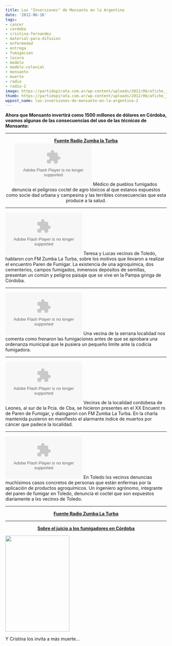 ```yaml
---
title: Las "Inversiones" de Monsanto en la Argentina
date: '2012-06-16'
tags:
- cancer
- cordoba
- cristina-fernandez
- material-para-difusion
- enfermedad
- entrega
- fumigacion
- locura
- modelo
- modelo-colonial
- monsanto
- muerte
- radio
- radio-2
image: https://partidopirata.com.ar/wp-content/uploads/2012/06/afiche_juicio3-page-001.jpg
thumb: https://partidopirata.com.ar/wp-content/uploads/2012/06/afiche_juicio3-page-001-150x150.jpg
wppost_name: las-inversiones-de-monsanto-en-la-argentina-2
---
```


<strong>Ahora que Monsanto invertirá como 1500 millones de dólares en Córdoba, veamos algunas de las consecuencias del uso de las <em>técnicas</em> de Monsanto:</strong>

<hr />

<center><strong><a href="http://www.zumbalaturba.com.ar/2012/06/la-fumigacion-y-sus-desastres-en-el.html" target="_blank">Fuente Radio Zumba la Turba</a></strong></center><center>
<object id="player1083653" width="240" height="133" classid="clsid:d27cdb6e-ae6d-11cf-96b8-444553540000" codebase="http://download.macromedia.com/pub/shockwave/cabs/flash/swflash.cab#version=6,0,40,0"><param name="AllowScriptAccess" value="always" /><param name="allowFullScreen" value="true" /><param name="wmode" value="transparent" /><param name="src" value="http://www.ivoox.com/playerivoox_ee_1083653_1.html" /><param name="allowfullscreen" value="true" /><param name="allowscriptaccess" value="always" /><embed id="player1083653" width="240" height="133" type="application/x-shockwave-flash" src="http://www.ivoox.com/playerivoox_ee_1083653_1.html" AllowScriptAccess="always" allowFullScreen="true" wmode="transparent" allowfullscreen="true" allowscriptaccess="always" /></object>
Médico de pueblos fumigados denuncia el peligroso coctel de agro tóxicos al que estanos expuestos como socie dad urbana y campesina y las terribles consecuencias que esta produce a la salud.</center>

<hr />

<object id="player1083656" width="240" height="133" classid="clsid:d27cdb6e-ae6d-11cf-96b8-444553540000" codebase="http://download.macromedia.com/pub/shockwave/cabs/flash/swflash.cab#version=6,0,40,0"><param name="AllowScriptAccess" value="always" /><param name="allowFullScreen" value="true" /><param name="wmode" value="transparent" /><param name="src" value="http://www.ivoox.com/playerivoox_ee_1083656_1.html" /><param name="allowfullscreen" value="true" /><param name="allowscriptaccess" value="always" /><embed id="player1083656" width="240" height="133" type="application/x-shockwave-flash" src="http://www.ivoox.com/playerivoox_ee_1083656_1.html" AllowScriptAccess="always" allowFullScreen="true" wmode="transparent" allowfullscreen="true" allowscriptaccess="always" /></object>
Teresa y Lucas vecinxs de Toledo, hablaron con FM Zumba La Turba, sobre los motivos que llevaron a realizar el encuentro Paren de Fumigar. La existencia de una agroquímica, dos cementerios, campos fumigados, inmensos depósitos de semillas, presentan un común y peligros paisaje que se vive en la Pampa gringa de Córdoba.

<hr />

<object id="player1083645" width="240" height="133" classid="clsid:d27cdb6e-ae6d-11cf-96b8-444553540000" codebase="http://download.macromedia.com/pub/shockwave/cabs/flash/swflash.cab#version=6,0,40,0"><param name="AllowScriptAccess" value="always" /><param name="allowFullScreen" value="true" /><param name="wmode" value="transparent" /><param name="src" value="http://www.ivoox.com/playerivoox_ee_1083645_1.html" /><param name="allowfullscreen" value="true" /><param name="allowscriptaccess" value="always" /><embed id="player1083645" width="240" height="133" type="application/x-shockwave-flash" src="http://www.ivoox.com/playerivoox_ee_1083645_1.html" AllowScriptAccess="always" allowFullScreen="true" wmode="transparent" allowfullscreen="true" allowscriptaccess="always" /></object>
Una vecina de la serrana localidad nos comenta como frenaron las fumigaciones antes de que se aprobara una ordenanza municipal que le pusiera un pequeño limite ante la codicia fumigadora.

<hr />

<object id="player1083639" width="240" height="133" classid="clsid:d27cdb6e-ae6d-11cf-96b8-444553540000" codebase="http://download.macromedia.com/pub/shockwave/cabs/flash/swflash.cab#version=6,0,40,0"><param name="AllowScriptAccess" value="always" /><param name="allowFullScreen" value="true" /><param name="wmode" value="transparent" /><param name="src" value="http://www.ivoox.com/playerivoox_ee_1083639_1.html" /><param name="allowfullscreen" value="true" /><param name="allowscriptaccess" value="always" /><embed id="player1083639" width="240" height="133" type="application/x-shockwave-flash" src="http://www.ivoox.com/playerivoox_ee_1083639_1.html" AllowScriptAccess="always" allowFullScreen="true" wmode="transparent" allowfullscreen="true" allowscriptaccess="always" /></object>
Vecinxs de la localidad cordobesa de Leones, al sur de la Pcia. de Cba, se hicieron presentes en el XX Encuent ro de Paren de Fumigar, y dialogaron con FM Zumba La Turba. En la charla mantenida pusieron en manifiesto el alarmante índice de muertos por cáncer que padece la localidad.

<hr />

<object id="player1083660" width="240" height="133" classid="clsid:d27cdb6e-ae6d-11cf-96b8-444553540000" codebase="http://download.macromedia.com/pub/shockwave/cabs/flash/swflash.cab#version=6,0,40,0"><param name="AllowScriptAccess" value="always" /><param name="allowFullScreen" value="true" /><param name="wmode" value="transparent" /><param name="src" value="http://www.ivoox.com/playerivoox_ee_1083660_1.html" /><param name="allowfullscreen" value="true" /><param name="allowscriptaccess" value="always" /><embed id="player1083660" width="240" height="133" type="application/x-shockwave-flash" src="http://www.ivoox.com/playerivoox_ee_1083660_1.html" AllowScriptAccess="always" allowFullScreen="true" wmode="transparent" allowfullscreen="true" allowscriptaccess="always" /></object>
En Toledo lxs vecinxs denuncias muchísimos casos concretos de personas que están enfermas por la aplicación de productos agroquímicos.
Un ingeniero agrónomo, integrante del paren de fumigar en Toledo, denuncia el coctel que son expuestos diariamente a lxs vecinxs de Toledo.

<hr />
<p style="text-align: center;"><strong><a href="http://www.zumbalaturba.com.ar/2012/06/la-fumigacion-y-sus-desastres-en-el.html" target="_blank">Fuente Radio Zumba La Turba</a></strong></p>


<hr />
<p style="text-align: center;"><strong><a href="www.juicioalafumigacion.com.ar/" target="_blank">Sobre el juicio a los fumigadores en Córdoba</a></strong></p>


<a href="https://partidopirata.com.ar/wp-content/uploads/2012/06/afiche_juicio3-page-001.jpg"><img class="size-medium wp-image-4796" title="afiche_juicio3-page-001" src="https://partidopirata.com.ar/wp-content/uploads/2012/06/afiche_juicio3-page-001-200x300.jpg" alt="" width="200" height="300" /></a>


Y Cristina los invita a más muerte...
